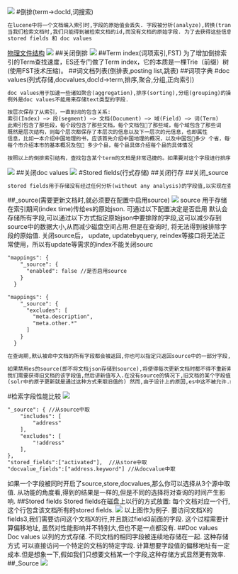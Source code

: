 ![](.z_es_01_lucene_01_索引生成_索引文件格式_拓扑_images/fce2eb16.png)
#倒排(term->docId,词搜索)
```asp
在lucene中将一个文档编入索引时,字段的原始值会丢失. 字段被分析(analyze),转换(transform)以至编入索引. 在没有其他额外添加的数据结构的情况下,
当我们检索文档时,我们只能得到被检索文档的id,而没有文档的原始字段. 为了去获得这些信息,我们需要额外的数据结构. lucene提供了两种可能性来实现这个,
stored fields 和 doc values
```
[物理文件结构](https://www.cnblogs.com/forfuture1978/archive/2010/02/02/1661436.html)
![](.z_es_01_lucene_01_索引文件格式_物理存储_数据结构_tip_tim_doc_fdt_fdx_images/161f805f.png)
##关闭倒排
![](.z_es_01_lucene_03_lucene三种存储方式_倒排_列式_行_字段检索性能对比_images/bdd21f63.png)
##Term index(词项索引,FST)
为了增加倒排索引的Term查找速度，ES还专门做了Term index，它的本质是一棵Trie（前缀）树(使用FST技术压缩)。
##词文档列表(倒排表,posting list,跳表)
##词项字典
#doc values(列式存储,docvalues,docId->term,排序,聚合,分组,正向索引)
```asp
doc values用于加速一些诸如聚合(aggregation),排序(sorting),分组(grouping)的操作. doc values 也可以被用来在查询时返回字段值. 
例外是doc values不能用来存储text类型的字段.
```
[](z_01_分布式_临界知识_行存储_列存储_OLAP_OLTP_数据模型_宽表_对比网站_数据关系_nosql_存储模型_时序数据库_文档数据库_列数据库_文件系统_键值系统_表格系统_数据库系统_ETL_HTAP.md)
[](https://blog.csdn.net/zteny/article/details/84627990)
[](https://cloud.tencent.com/developer/article/1463890)

```asp
按层次保存了从索引，一直到词的包含关系:
索引(Index) –> 段(segment) –> 文档(Document) –> 域(Field) –> 词(Term)
此索引包含了那些段，每个段包含了那些文档，每个文档包􏰇了那些域，每个域包含了那些词
既然是层次结构，则每个层次都保存了本层次的信息以及下一层次的元信息，也即属性
信息，比如一本介绍中国地理的书，应该首先介绍中国地理的概况，以及中国包􏰇多少 个省，每个省介绍本省的基本概况及包􏰇多少个市，
每个市介绍本市的基本概况及包􏰇 多少个县，每个县具体介绍每个县的具体情况
```
```asp
按照以上的倒排索引结构，查找包含某个term的文档是非常迅捷的。如果要对这个字段进行排序的话，倒排索引就捉襟见肘了，需要使用其他的存储结构进行索引。
```
![](.z_es_01_lucene_01_索引文件格式_物理存储_数据结构_tip_tim_doc_fdt_fdx_images/019e60c0.png)
##关闭doc values
![](.z_es_01_lucene_03_lucene三种存储方式_倒排_列式_行_字段检索性能对比_images/67fb18e0.png)
#Stored fields(行式存储)
##关闭行存
##关闭_source
```asp
stored fields用于存储没有经过任何分析(without any analysis)的字段值,以实现在查询时能得到这些原始值.
```
##_source(需要更新文档时,就必须要在配置中启用source)
![](.z_es_01_lucene_03_lucene三种存储方式_倒排_列式_行_字段检索性能对比_images/568c1c9c.png)
source 用于存储在索引期间(index time)传给es的原始json. 可通过以下配置决定是否启用
默认会存储所有字段,可以通过以下方式指定原始json中要排除的字段,这可以减少存到source中的数据大小,从而减少磁盘空间占用.但是在查询时,
将无法得到被排除字段的原始值.
关闭source后， update, updatebyquery, reindex等接口将无法正常使用，所以有update等需求的index不能关闭sourc
```asp
"mappings": {
    "_source": {
      "enabled": false //是否启用source
    }
  }

"mappings": {
    "_source": {
      "excludes": [
        "meta.description",
        "meta.other.*"
      ]
    }
  }
```
```asp
在查询期,默认被命中文档的所有字段都会被返回,你也可以指定只返回source中的一部分字段,这可以使网络传输数据量减少.

如果禁用es的source(即不将文档json存储到source),将使得每次更新文档时都不得不重新索引(reindex)这个文档. 概念上讲,更新一个文档的字段值时,
我们需要获得旧文档的该字段值,然后讲新值写入.在没有source的情况下,旧文档的某个字段值可以通过doc values或stored fields来获得.
(solr中的原子更新就是通过这种方式来取旧值的) 然而,由于设计上的原因,es中这不被允许.如果你需要更新你的文档,就必须要在配置中启用source.
```
#检索字段性能比较
[](https://zhuanlan.zhihu.com/p/383999276)
![](.z_es_01_lucene_03_lucene三种存储方式_倒排_列式_行_字段检索性能对比_images/ce919287.png)
```asp
"_source": { //从source中取
    "includes": [
        "address"
    ],
    "excludes": [
        "!address"
    ],
},
"stored_fields":["activated"],  //从store中取
"docvalue_fields":["address.keyword"] //从docvalue中取
```
如果一个字段被同时开启了source,store,docvalues,那么你可以选择从3个源中取值. 从功能的角度看,得到的结果是一样的,但是不同的选择将对查询的时间产生影响.
##Stored fields
Stored fields在磁盘上以行的方式放置: 每个文档对应一个行,这个行包含该文档所有的stored fields.
![](.z_es_01_lucene_03_lucene三种存储方式_倒排_列式_行_字段检索性能对比_images/a7c62ee3.png)
以上图作为例子. 要访问文档X的fields3,我们需要访问这个文档X的行,并且跳过field3前面的字段. 这个过程需要计算偏移地址, 虽然对性能影响并不特别大,但也不是一点都没有.
##Doc values
Doc values 以列的方式存储. 不同文档的相同字段被连续地存储在一起. 这种存储方式
可以直接访问一个特定的文档的特定字段. 计算想要字段值的偏移地址有一定成本.但是想象一下,假如我们只想要文档某一个字段,这种存储方式显然更有效率.
##_Source
![](.z_es_01_lucene_03_lucene三种存储方式_倒排_列式_行_字段检索性能对比_images/af2f424f.png)


